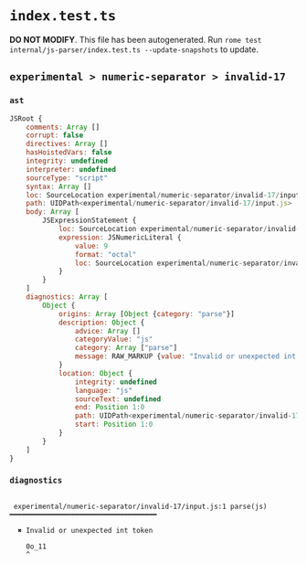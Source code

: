 # `index.test.ts`

**DO NOT MODIFY**. This file has been autogenerated. Run `rome test internal/js-parser/index.test.ts --update-snapshots` to update.

## `experimental > numeric-separator > invalid-17`

### `ast`

```javascript
JSRoot {
	comments: Array []
	corrupt: false
	directives: Array []
	hasHoistedVars: false
	integrity: undefined
	interpreter: undefined
	sourceType: "script"
	syntax: Array []
	loc: SourceLocation experimental/numeric-separator/invalid-17/input.js 1:0-2:0
	path: UIDPath<experimental/numeric-separator/invalid-17/input.js>
	body: Array [
		JSExpressionStatement {
			loc: SourceLocation experimental/numeric-separator/invalid-17/input.js 1:0-1:5
			expression: JSNumericLiteral {
				value: 9
				format: "octal"
				loc: SourceLocation experimental/numeric-separator/invalid-17/input.js 1:0-1:5
			}
		}
	]
	diagnostics: Array [
		Object {
			origins: Array [Object {category: "parse"}]
			description: Object {
				advice: Array []
				categoryValue: "js"
				category: Array ["parse"]
				message: RAW_MARKUP {value: "Invalid or unexpected int token"}
			}
			location: Object {
				integrity: undefined
				language: "js"
				sourceText: undefined
				end: Position 1:0
				path: UIDPath<experimental/numeric-separator/invalid-17/input.js>
				start: Position 1:0
			}
		}
	]
}
```

### `diagnostics`

```

 experimental/numeric-separator/invalid-17/input.js:1 parse(js) ━━━━━━━━━━━━━━━━━━━━━━━━━━━━━━━━━━━━

  ✖ Invalid or unexpected int token

    0o_11
    ^


```
